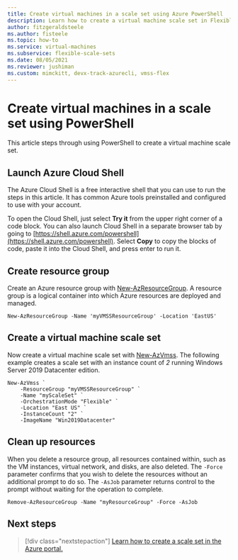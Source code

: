 ```yaml
---
title: Create virtual machines in a scale set using Azure PowerShell
description: Learn how to create a virtual machine scale set in Flexible orchestration mode using PowerShell.
author: fitzgeraldsteele
ms.author: fisteele
ms.topic: how-to
ms.service: virtual-machines
ms.subservice: flexible-scale-sets
ms.date: 08/05/2021
ms.reviewer: jushiman
ms.custom: mimckitt, devx-track-azurecli, vmss-flex
---
```


# Create virtual machines in a scale set using PowerShell

This article steps through using PowerShell to create a virtual machine scale set. 

## Launch Azure Cloud Shell

The Azure Cloud Shell is a free interactive shell that you can use to run the steps in this article. It has common Azure tools preinstalled and configured to use with your account. 

To open the Cloud Shell, just select **Try it** from the upper right corner of a code block. You can also launch Cloud Shell in a separate browser tab by going to [https://shell.azure.com/powershell](https://shell.azure.com/powershell). Select **Copy** to copy the blocks of code, paste it into the Cloud Shell, and press enter to run it.


## Create resource group
Create an Azure resource group with [New-AzResourceGroup](/powershell/module/az.resources/new-azresourcegroup). A resource group is a logical container into which Azure resources are deployed and managed.

```azurepowershell-interactive
New-AzResourceGroup -Name 'myVMSSResourceGroup' -Location 'EastUS'
```

## Create a virtual machine scale set
Now create a virtual machine scale set with [New-AzVmss](/powershell/module/azcompute/new-azvmss). The following example creates a scale set with an instance count of *2* running Windows Server 2019 Datacenter edition. 

```azurepowershell-interactive
New-AzVmss `
    -ResourceGroup "myVMSSResourceGroup" `
    -Name "myScaleSet" ` 
    -OrchestrationMode "Flexible" `
    -Location "East US" `
    -InstanceCount "2" `
    -ImageName "Win2019Datacenter"
```

## Clean up resources
When you delete a resource group, all resources contained within, such as the VM instances, virtual network, and disks, are also deleted. The `-Force` parameter confirms that you wish to delete the resources without an additional prompt to do so. The `-AsJob` parameter returns control to the prompt without waiting for the operation to complete.

```azurepowershell-interactive
Remove-AzResourceGroup -Name "myResourceGroup" -Force -AsJob
```



## Next steps
> [!div class="nextstepaction"]
> [Learn how to create a scale set in the Azure portal.](flexible-virtual-machine-scale-sets-portal.md)
